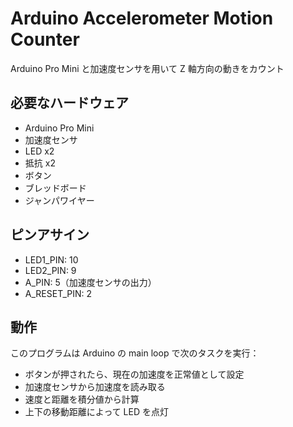 # Arduino Accelerometer Motion Counter

Arduino Pro Mini と加速度センサを用いて Z 軸方向の動きをカウント

## 必要なハードウェア

* Arduino Pro Mini
* 加速度センサ
* LED x2
* 抵抗 x2
* ボタン
* ブレッドボード
* ジャンパワイヤー

## ピンアサイン

* LED1_PIN: 10
* LED2_PIN: 9
* A_PIN: 5（加速度センサの出力）
* A_RESET_PIN: 2

## 動作

このプログラムは Arduino の main loop で次のタスクを実行：

* ボタンが押されたら、現在の加速度を正常値として設定
* 加速度センサから加速度を読み取る
* 速度と距離を積分値から計算
* 上下の移動距離によって LED を点灯
